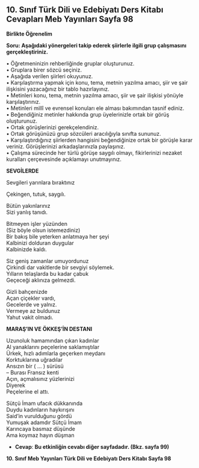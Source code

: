 ## 10. Sınıf Türk Dili ve Edebiyatı Ders Kitabı Cevapları Meb Yayınları Sayfa 98

**Birlikte Öğrenelim**

**Soru: Aşağıdaki yönergeleri takip ederek şiirlerle ilgili grup çalışmasını gerçekleştiriniz.**

• Öğretmeninizin rehberliğinde gruplar oluşturunuz.  
 • Gruplara birer sözcü seçiniz.  
 • Aşağıda verilen şiirleri okuyunuz.  
 • Karşılaştırma yapmak için konu, tema, metnin yazılma amacı, şiir ve şair ilişkisini yazacağınız bir tablo hazırlayınız.  
 • Metinleri konu, tema, metnin yazılma amacı, şiir ve şair ilişkisi yönüyle karşılaştırınız.  
 • Metinleri millî ve evrensel konuları ele alması bakımından tasnif ediniz.  
 • Beğendiğiniz metinler hakkında grup üyelerinizle ortak bir görüş oluşturunuz.  
 • Ortak görüşlerinizi gerekçelendiniz.  
 • Ortak görüşünüzü grup sözcüleri aracılığıyla sınıfta sununuz.  
 • Karşılaştırdığınız şiirlerden hangisini beğendiğinize ortak bir görüşle karar veriniz. Görüşlerinizi arkadaşlarınızla paylaşınız.  
 • Çalışma sürecinde her türlü görüşe saygılı olmayı, fikirlerinizi nezaket kuralları çerçevesinde açıklamayı unutmayınız.

**SEVGİLERDE**

Sevgileri yarınlara bıraktınız

Çekingen, tutuk, saygılı.

Bütün yakınlarınız  
 Sizi yanlış tanıdı.

Bitmeyen işler yüzünden  
 (Siz böyle olsun istemezdiniz)  
 Bir bakış bile yeterken anlatmaya her şeyi  
 Kalbinizi dolduran duygular  
 Kalbinizde kaldı.

Siz geniş zamanlar umuyordunuz  
 Çirkindi dar vakitlerde bir sevgiyi söylemek.  
 Yılların telaşlarda bu kadar çabuk  
 Geçeceği aklınıza gelmezdi.

Gizli bahçenizde  
 Açan çiçekler vardı,  
 Gecelerde ve yalnız.  
 Vermeye az buldunuz  
 Yahut vakit olmadı.

**MARAŞ’IN VE ÖKKEŞ’İN DESTANI**

Uzunoluk hamamından çıkan kadınlar  
 Al yanaklarını peçelerine saklamıştılar  
 Ürkek, hızlı adımlarla geçerken meydanı  
 Korktuklarına uğradılar  
 Ansızın bir ( … ) sürüsü  
 – Burası Fransız kenti  
 Açın, açmalısınız yüzlerinizi  
 Diyerek  
 Peçelerine el attı.

Sütçü İmam ufacık dükkanında  
 Duydu kadınların haykırışını  
 Said’in vurulduğunu gördü  
 Yumuşak adamdır Sütçü İmam  
 Karıncaya basmaz düşünde  
 Ama koymaz hayın düşman

* **Cevap**: **Bu etkinliğin cevabı diğer sayfadadır. (Bkz. sayfa 99)**

**10. Sınıf Meb Yayınları Türk Dili ve Edebiyatı Ders Kitabı Sayfa 98**